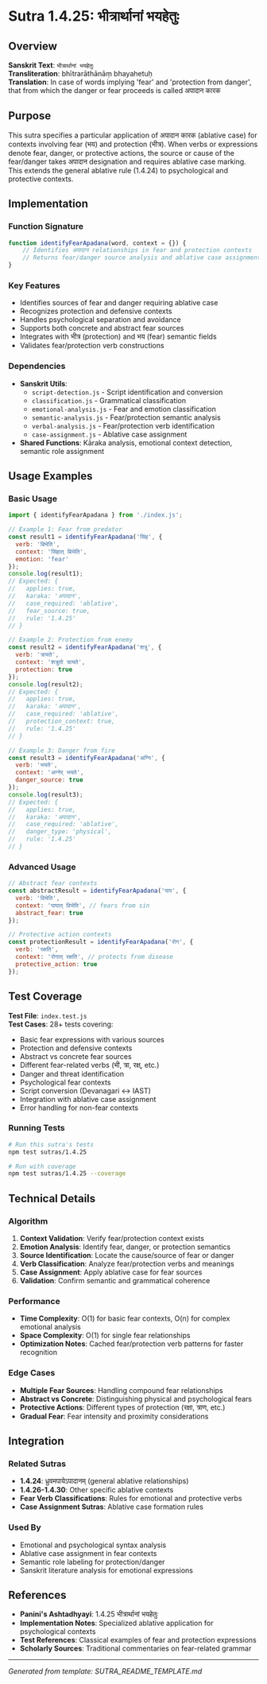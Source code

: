 # Sutra 1.4.25: भीत्रार्थानां भयहेतुः

## Overview

**Sanskrit Text**: `भीत्रार्थानां भयहेतुः`  
**Transliteration**: bhītrarāthānāṃ bhayahetuḥ  
**Translation**: In case of words implying 'fear' and 'protection from danger', that from which the danger or fear proceeds is called अपादान कारक

## Purpose

This sutra specifies a particular application of अपादान कारक (ablative case) for contexts involving fear (भय) and protection (भीत्र). When verbs or expressions denote fear, danger, or protective actions, the source or cause of the fear/danger takes अपादान designation and requires ablative case marking. This extends the general ablative rule (1.4.24) to psychological and protective contexts.

## Implementation

### Function Signature
```javascript
function identifyFearApadana(word, context = {}) {
    // Identifies अपादान relationships in fear and protection contexts
    // Returns fear/danger source analysis and ablative case assignment
}
```

### Key Features
- Identifies sources of fear and danger requiring ablative case
- Recognizes protection and defensive contexts
- Handles psychological separation and avoidance
- Supports both concrete and abstract fear sources
- Integrates with भीत्र (protection) and भय (fear) semantic fields
- Validates fear/protection verb constructions

### Dependencies
- **Sanskrit Utils**: 
  - `script-detection.js` - Script identification and conversion
  - `classification.js` - Grammatical classification
  - `emotional-analysis.js` - Fear and emotion classification
  - `semantic-analysis.js` - Fear/protection semantic analysis
  - `verbal-analysis.js` - Fear/protection verb identification
  - `case-assignment.js` - Ablative case assignment
- **Shared Functions**: Kāraka analysis, emotional context detection, semantic role assignment

## Usage Examples

### Basic Usage
```javascript
import { identifyFearApadana } from './index.js';

// Example 1: Fear from predator
const result1 = identifyFearApadana('सिंह', { 
  verb: 'बिभेति', 
  context: 'सिंहात् बिभेति',
  emotion: 'fear'
});
console.log(result1); 
// Expected: { 
//   applies: true, 
//   karaka: 'अपादान', 
//   case_required: 'ablative',
//   fear_source: true,
//   rule: '1.4.25'
// }

// Example 2: Protection from enemy
const result2 = identifyFearApadana('शत्रु', { 
  verb: 'त्रायते', 
  context: 'शत्रुतो त्रायते',
  protection: true
});
console.log(result2); 
// Expected: { 
//   applies: true, 
//   karaka: 'अपादान', 
//   case_required: 'ablative',
//   protection_context: true,
//   rule: '1.4.25'
// }

// Example 3: Danger from fire
const result3 = identifyFearApadana('अग्नि', { 
  verb: 'भयते', 
  context: 'अग्नेर् भयते',
  danger_source: true
});
console.log(result3); 
// Expected: { 
//   applies: true, 
//   karaka: 'अपादान', 
//   case_required: 'ablative',
//   danger_type: 'physical',
//   rule: '1.4.25'
// }
```

### Advanced Usage
```javascript
// Abstract fear contexts
const abstractResult = identifyFearApadana('पाप', { 
  verb: 'विभेति',
  context: 'पापात् विभेति', // fears from sin
  abstract_fear: true
});

// Protective action contexts
const protectionResult = identifyFearApadana('रोग', { 
  verb: 'रक्षति',
  context: 'रोगात् रक्षति', // protects from disease
  protective_action: true
});
```

## Test Coverage

**Test File**: `index.test.js`  
**Test Cases**: 28+ tests covering:
- Basic fear expressions with various sources
- Protection and defensive contexts
- Abstract vs concrete fear sources
- Different fear-related verbs (भी, त्रा, रक्ष्, etc.)
- Danger and threat identification
- Psychological fear contexts
- Script conversion (Devanagari ↔ IAST)
- Integration with ablative case assignment
- Error handling for non-fear contexts

### Running Tests
```bash
# Run this sutra's tests
npm test sutras/1.4.25

# Run with coverage
npm test sutras/1.4.25 --coverage
```

## Technical Details

### Algorithm
1. **Context Validation**: Verify fear/protection context exists
2. **Emotion Analysis**: Identify fear, danger, or protection semantics
3. **Source Identification**: Locate the cause/source of fear or danger
4. **Verb Classification**: Analyze fear/protection verbs and meanings
5. **Case Assignment**: Apply ablative case for fear sources
6. **Validation**: Confirm semantic and grammatical coherence

### Performance
- **Time Complexity**: O(1) for basic fear contexts, O(n) for complex emotional analysis
- **Space Complexity**: O(1) for single fear relationships
- **Optimization Notes**: Cached fear/protection verb patterns for faster recognition

### Edge Cases
- **Multiple Fear Sources**: Handling compound fear relationships
- **Abstract vs Concrete**: Distinguishing physical and psychological fears
- **Protective Actions**: Different types of protection (रक्षा, त्राण, etc.)
- **Gradual Fear**: Fear intensity and proximity considerations

## Integration

### Related Sutras
- **1.4.24**: ध्रुवमपायेऽपादानम् (general ablative relationships)
- **1.4.26-1.4.30**: Other specific ablative contexts
- **Fear Verb Classifications**: Rules for emotional and protective verbs
- **Case Assignment Sutras**: Ablative case formation rules

### Used By
- Emotional and psychological syntax analysis
- Ablative case assignment in fear contexts
- Semantic role labeling for protection/danger
- Sanskrit literature analysis for emotional expressions

## References

- **Panini's Ashtadhyayi**: 1.4.25 भीत्रार्थानां भयहेतुः
- **Implementation Notes**: Specialized ablative application for psychological contexts
- **Test References**: Classical examples of fear and protection expressions
- **Scholarly Sources**: Traditional commentaries on fear-related grammar

---

*Generated from template: SUTRA_README_TEMPLATE.md*
